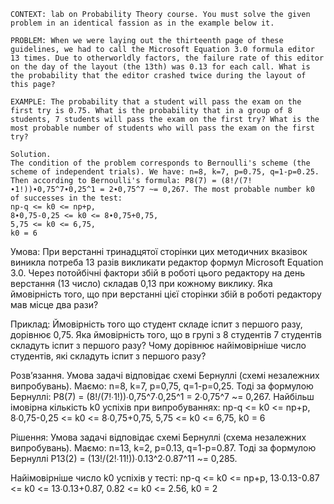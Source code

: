 ```
CONTEXT: lab on Probability Theory course. You must solve the given problem in an identical fassion as in the example below it.

PROBLEM: When we were laying out the thirteenth page of these guidelines, we had to call the Microsoft Equation 3.0 formula editor 13 times. Due to otherworldly factors, the failure rate of this editor on the day of the layout (the 13th) was 0.13 for each call. What is the probability that the editor crashed twice during the layout of this page?

EXAMPLE: The probability that a student will pass the exam on the first try is 0.75. What is the probability that in a group of 8 students, 7 students will pass the exam on the first try? What is the most probable number of students who will pass the exam on the first try?

Solution.
The condition of the problem corresponds to Bernoulli's scheme (the scheme of independent trials). We have: n=8, k=7, p=0.75, q=1-p=0.25. Then according to Bernoulli's formula: P8(7) = (8!/(7!∙1!))∙0,75^7∙0,25^1 = 2∙0,75^7 ~= 0,267. The most probable number k0 of successes in the test:
np-q <= k0 <= np+p,
8∙0,75-0,25 <= k0 <= 8∙0,75+0,75,
5,75 <= k0 <= 6,75,
k0 = 6
```

Умова:
При верстанні тринадцятої сторінки цих методичних вказівок виникла потреба 13 разів викликати редактор формул Microsoft Equation 3.0. Через потойбічні фактори збій в роботі цього редактору на день верстання (13 число) складав 0,13 при кожному виклику. Яка ймовірність того, що при верстанні цієї сторінки збій в роботі редактору мав місце два рази?

Приклад:
Ймовірність того що студент складе іспит з першого разу, дорівнює 0,75. Яка ймовірність того, що в групі з 8 студентів 7 студентів складуть іспит з першого разу? Чому дорівнює найімовірніше число студентів, які складуть іспит з першого разу?

Розв’язання.
Умова задачі відповідає схемі Бернуллі (схемі незалежних випробувань). Маємо: n=8, k=7, p=0,75, q=1-p=0,25. Тоді за формулою Бернуллі: P8(7) = (8!/(7!∙1!))∙0,75^7∙0,25^1 = 2∙0,75^7 ~= 0,267. Найбільш імовірна кількість k0 успіхів при випробуваннях:
np-q <= k0 <= np+p,
8∙0,75-0,25 <= k0 <= 8∙0,75+0,75,
5,75 <= k0 <= 6,75,
k0 = 6

Рішення:
Умова задачі відповідає схемі Бернуллі (схема незалежних випробувань). Маємо: n=13, k=2, p=0.13, q=1-p=0.87. Тоді за формулою Бернуллі P13(2) = (13!/(2!∙11!))∙0.13^2∙0.87^11 ~= 0,285.

Найімовірніше число k0 успіхів у тесті:
np-q <= k0 <= np+p,
13∙0.13-0.87 <= k0 <= 13∙0.13+0.87,
0.82 <= k0 <= 2.56,
k0 = 2
